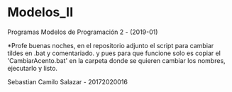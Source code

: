# Modelos_II
Programas Modelos de Programación 2 - (2019-01) 

*Profe buenas noches, en el repositorio adjunto el script para cambiar tildes en .bat y comentariado.
y pues para que funcione solo es copiar el 'CambiarAcento.bat' en la carpeta donde se quieren cambiar los nombres, ejecutarlo y listo.

Sebastian Camilo Salazar - 20172020016
